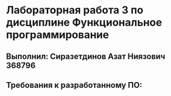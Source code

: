 # Лабораторная работа 3 по дисциплине Функциональное программирование
## Выполнил: Сиразетдинов Азат Ниязович 368796


## Требования к разработанному ПО:
